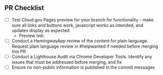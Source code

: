 ## PR Checklist
- [ ] Test Cloud.gov Pages preview for your branch for functionality - make sure all links and buttons work, javascript works as intended, and updates display as expected
  - Preview link: 
- [ ] Conduct a HemingwayApp review of the content for plain language. Request plain language review in #helpwanted if needed before merging this PR
- [ ] Conduct a Lighthouse Audit via Chrome Developer Tools. Identify any issues that must be addressed before merging, and fix
- [ ] Ensure no non-public information is published in the commit messages
